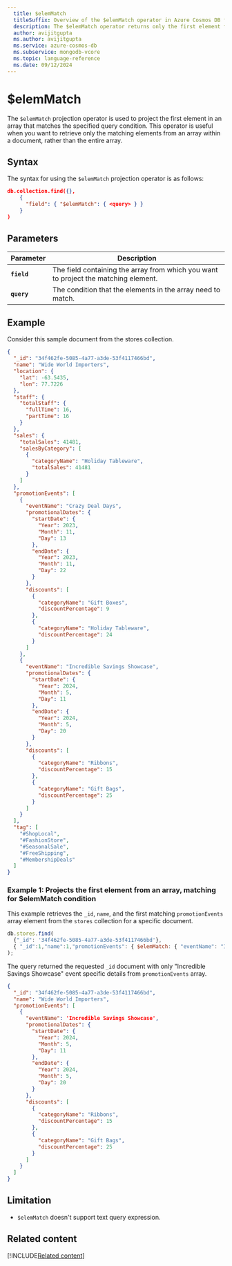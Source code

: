 ```yaml
---
  title: $elemMatch
  titleSuffix: Overview of the $elemMatch operator in Azure Cosmos DB for MongoDB (vCore)
  description: The $elemMatch operator returns only the first element from an array.
  author: avijitgupta
  ms.author: avijitgupta
  ms.service: azure-cosmos-db
  ms.subservice: mongodb-vcore
  ms.topic: language-reference
  ms.date: 09/12/2024
---
```


# $elemMatch

The `$elemMatch` projection operator is used to project the first element in an array that matches the specified query condition. This operator is useful when you want to retrieve only the matching elements from an array within a document, rather than the entire array.

## Syntax

The syntax for using the `$elemMatch` projection operator is as follows:

```json
db.collection.find({},
    {
      "field": { "$elemMatch": { <query> } }
    }
)
```

## Parameters

| Parameter | Description |
| --- | --- |
| **`field`** | The field containing the array from which you want to project the matching element. |
| **`query`** | The condition that the elements in the array need to match. |

## Example

Consider this sample document from the stores collection.

```json
{
  "_id": "34f462fe-5085-4a77-a3de-53f4117466bd",
  "name": "Wide World Importers",
  "location": {
    "lat": -63.5435,
    "lon": 77.7226
  },
  "staff": {
    "totalStaff": {
      "fullTime": 16,
      "partTime": 16
    }
  },
  "sales": {
    "totalSales": 41481,
    "salesByCategory": [
      {
        "categoryName": "Holiday Tableware",
        "totalSales": 41481
      }
    ]
  },
  "promotionEvents": [
    {
      "eventName": "Crazy Deal Days",
      "promotionalDates": {
        "startDate": {
          "Year": 2023,
          "Month": 11,
          "Day": 13
        },
        "endDate": {
          "Year": 2023,
          "Month": 11,
          "Day": 22
        }
      },
      "discounts": [
        {
          "categoryName": "Gift Boxes",
          "discountPercentage": 9
        },
        {
          "categoryName": "Holiday Tableware",
          "discountPercentage": 24
        }
      ]
    },
    {
      "eventName": "Incredible Savings Showcase",
      "promotionalDates": {
        "startDate": {
          "Year": 2024,
          "Month": 5,
          "Day": 11
        },
        "endDate": {
          "Year": 2024,
          "Month": 5,
          "Day": 20
        }
      },
      "discounts": [
        {
          "categoryName": "Ribbons",
          "discountPercentage": 15
        },
        {
          "categoryName": "Gift Bags",
          "discountPercentage": 25
        }
      ]
    }
  ],
  "tag": [
    "#ShopLocal",
    "#FashionStore",
    "#SeasonalSale",
    "#FreeShipping",
    "#MembershipDeals"
  ]
}

```

### Example 1: Projects the first element from an array, matching for $elemMatch condition

This example retrieves the `_id`, `name`, and the first matching `promotionEvents` array element from the `stores` collection for a specific document.

```javascript
db.stores.find(
  {"_id": '34f462fe-5085-4a77-a3de-53f4117466bd'},
  { "_id":1,"name":1,"promotionEvents": { $elemMatch: { "eventName": "Incredible Savings Showcase" } } }
);
```

The query returned the requested `_id` document with only "Incredible Savings Showcase" event specific details from `promotionEvents` array.

```json
{
  "_id": "34f462fe-5085-4a77-a3de-53f4117466bd",
  "name": "Wide World Importers",
  "promotionEvents": [
    {
      "eventName": 'Incredible Savings Showcase',
      "promotionalDates": {
        "startDate": {
          "Year": 2024,
          "Month": 5,
          "Day": 11
        },
        "endDate": {
          "Year": 2024,
          "Month": 5,
          "Day": 20
        }
      },
      "discounts": [
        {
          "categoryName": "Ribbons",
          "discountPercentage": 15
        },
        {
          "categoryName": "Gift Bags",
          "discountPercentage": 25
        }
      ]
    }
  ]
}
```

## Limitation

- `$elemMatch` doesn't support text query expression.

## Related content

[!INCLUDE[Related content](../includes/related-content.md)]
